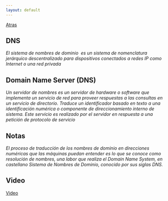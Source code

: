 ```yaml
---
layout: default
---
```


[Atras](../Readme.md)

## DNS

_El sistema de nombres de dominio ​ es un sistema de nomenclatura jerárquico descentralizado para dispositivos conectados a redes IP como Internet o una red privada_

## Domain Name Server (DNS)

_Un servidor de nombres es un servidor de hardware o software que implementa un servicio de red para proveer respuestas a las consultas en un servicio de directorio. Traduce un identificador basado en texto a una identificación numérica o componente de direccionamiento interno de sistema. Este servicio es realizado por el servidor en respuesta a una petición de protocolo de servicio_

## Notas

_El proceso de traducción de los nombres de dominio en direcciones numéricas que las máquinas puedan entender es lo que se conoce como resolución de nombres, una labor que realiza el Domain Name System, en castellano Sistema de Nombres de Dominio, conocido por sus siglas DNS._

## Video

[Video](https://youtu.be/_6d7BgY6_sU)